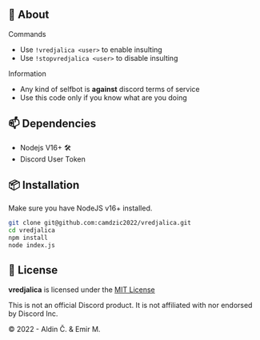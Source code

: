
## 🚀 About

Commands

- Use `!vredjalica <user>` to enable insulting
- Use `!stopvredjalica <user>` to disable insulting


Information
- Any kind of selfbot is **against** discord terms of service
- Use this code only if you know what are you doing

## 📫 Dependencies

- Nodejs V16+ 🛠
- Discord User Token

## 📦 Installation

Make sure you have NodeJS v16+ installed.

```bash
git clone git@github.com:camdzic2022/vredjalica.git
cd vredjalica
npm install
node index.js
```

## 📄 License

**vredjalica** is licensed under the [MIT License](https://github.com/camdzic2022/vredjalica/blob/main/LICENSE)

This is not an official Discord product. It is not affiliated with nor endorsed by Discord Inc.

© 2022 - Aldin Č. & Emir M.
